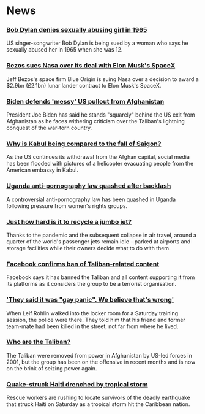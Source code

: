 # News
### [Bob Dylan denies sexually abusing girl in 1965](https://www.bbc.com/news/entertainment-arts-58239195)
US singer-songwriter Bob Dylan is being sued by a woman who says he sexually abused her in 1965 when she was 12.
### [Bezos sues Nasa over its deal with Elon Musk's SpaceX](https://www.bbc.com/news/business-58235479)
Jeff Bezos's space firm Blue Origin is suing Nasa over a decision to award a $2.9bn (£2.1bn) lunar lander contract to Elon Musk's SpaceX.
### [Biden defends 'messy' US pullout from Afghanistan](https://www.bbc.com/news/world-us-canada-58238497)
President Joe Biden has said he stands "squarely" behind the US exit from Afghanistan as he faces withering criticism over the Taliban's lightning conquest of the war-torn country.
### [Why is Kabul being compared to the fall of Saigon?](https://www.bbc.com/news/world-asia-58234884)
As the US continues its withdrawal from the Afghan capital, social media has been flooded with pictures of a helicopter evacuating people from the American embassy in Kabul.
### [Uganda anti-pornography law quashed after backlash](https://www.bbc.com/news/world-africa-58235637)
A controversial anti-pornography law has been quashed in Uganda following pressure from women's rights groups.
### [Just how hard is it to recycle a jumbo jet?](https://www.bbc.com/news/business-57983174)
Thanks to the pandemic and the subsequent collapse in air travel, around a quarter of the world's passenger jets remain idle - parked at airports and storage facilities while their owners decide what to do with them.
### [Facebook confirms ban of Taliban-related content](https://www.bbc.com/news/business-58239786)
Facebook says it has banned the Taliban and all content supporting it from its platforms as it considers the group to be a terrorist organisation.
### ['They said it was "gay panic". We believe that's wrong'](https://www.bbc.com/sport/ice-hockey/58101549)
When Leif Rohlin walked into the locker room for a Saturday training session, the police were there. They told him that his friend and former team-mate had been killed in the street, not far from where he lived.  
### [Who are the Taliban?](https://www.bbc.com/news/world-south-asia-11451718)
The Taliban were removed from power in Afghanistan by US-led forces in 2001, but the group has been on the offensive in recent months and is now on the brink of seizing power again.
### [Quake-struck Haiti drenched by tropical storm](https://www.bbc.com/news/world-latin-america-58222888)
Rescue workers are rushing to locate survivors of the deadly earthquake that struck Haiti on Saturday as a tropical storm hit the Caribbean nation.
